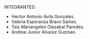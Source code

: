 INTEGRANTES:

-  Hector Antonio Avila Gonzales.
- Valeria Esperanza Bravo Saines.
-  Tais Mariangeles Olazabal Paredes.
-  Andree Junior Alvarez Guzman.
